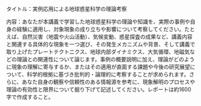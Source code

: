 タイトル：実例応用による地球惑星科学の理論考察

内容：あなたが本講義で学習した地球惑星科学の理論や知識を、実際の事例や自身の経験に適用し、対象現象の成り立ちや影響について考察してください。たとえば、自然災害（地震や火山活動）、気候変動、惑星探査の成果など、講義内容と関連する具体的な現象を一つ選び、その発生メカニズムや背景、そして講義で取り上げたプレートテクトニクス、地球内部ダイナミクス、大気循環、地磁気などの理論との関連性について論じます。事例の概要説明に加え、理論がどのように現象の理解に寄与するか、またはその適用が直面する課題や今後の研究展望について、科学的根拠に基づき批判的・論理的に考察することが求められます。さらに、あなた自身の観察や信頼性のある情報源を参考に、現象解明のプロセスや理論の有効性と限界について掘り下げて記述してください。レポートは約1600字で作成すること。